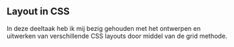## Layout in CSS

In deze deeltaak heb ik mij bezig gehouden met het ontwerpen en uitwerken van verschillende CSS layouts door middel van de grid methode. 
